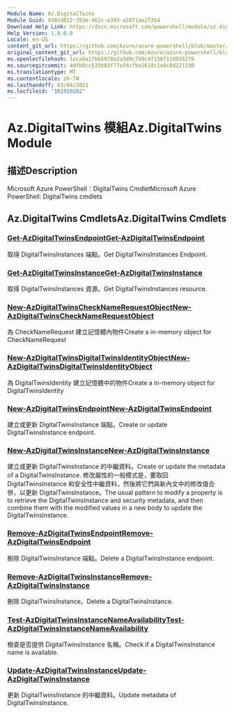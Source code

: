 ```yaml
---
Module Name: Az.DigitalTwins
Module Guid: 938cd822-353e-462c-a393-a2871ae2f354
Download Help Link: https://docs.microsoft.com/powershell/module/az.digitaltwins
Help Version: 1.0.0.0
Locale: en-US
content_git_url: https://github.com/Azure/azure-powershell/blob/master/src/DigitalTwins/help/Az.DigitalTwins.md
original_content_git_url: https://github.com/Azure/azure-powershell/blob/master/src/DigitalTwins/help/Az.DigitalTwins.md
ms.openlocfilehash: 1eca8a1fbb5978a2a3d9c7b9c4f156f110935276
ms.sourcegitcommit: 4dfb0cc533b83f77afdcfbe2618c1e6c8d221330
ms.translationtype: MT
ms.contentlocale: zh-TW
ms.lasthandoff: 03/04/2021
ms.locfileid: "101910202"
---
```

# <span data-ttu-id="dab59-101">Az.DigitalTwins 模組</span><span class="sxs-lookup"><span data-stu-id="dab59-101">Az.DigitalTwins Module</span></span>
## <span data-ttu-id="dab59-102">描述</span><span class="sxs-lookup"><span data-stu-id="dab59-102">Description</span></span>
<span data-ttu-id="dab59-103">Microsoft Azure PowerShell：DigitalTwins Cmdlet</span><span class="sxs-lookup"><span data-stu-id="dab59-103">Microsoft Azure PowerShell: DigitalTwins cmdlets</span></span>

## <span data-ttu-id="dab59-104">Az.DigitalTwins Cmdlets</span><span class="sxs-lookup"><span data-stu-id="dab59-104">Az.DigitalTwins Cmdlets</span></span>
### [<span data-ttu-id="dab59-105">Get-AzDigitalTwinsEndpoint</span><span class="sxs-lookup"><span data-stu-id="dab59-105">Get-AzDigitalTwinsEndpoint</span></span>](Get-AzDigitalTwinsEndpoint.md)
<span data-ttu-id="dab59-106">取得 DigitalTwinsInstances 端點。</span><span class="sxs-lookup"><span data-stu-id="dab59-106">Get DigitalTwinsInstances Endpoint.</span></span>

### [<span data-ttu-id="dab59-107">Get-AzDigitalTwinsInstance</span><span class="sxs-lookup"><span data-stu-id="dab59-107">Get-AzDigitalTwinsInstance</span></span>](Get-AzDigitalTwinsInstance.md)
<span data-ttu-id="dab59-108">取得 DigitalTwinsInstances 資源。</span><span class="sxs-lookup"><span data-stu-id="dab59-108">Get DigitalTwinsInstances resource.</span></span>

### [<span data-ttu-id="dab59-109">New-AzDigitalTwinsCheckNameRequestObject</span><span class="sxs-lookup"><span data-stu-id="dab59-109">New-AzDigitalTwinsCheckNameRequestObject</span></span>](New-AzDigitalTwinsCheckNameRequestObject.md)
<span data-ttu-id="dab59-110">為 CheckNameRequest 建立記憶體內物件</span><span class="sxs-lookup"><span data-stu-id="dab59-110">Create a in-memory object for CheckNameRequest</span></span>

### [<span data-ttu-id="dab59-111">New-AzDigitalTwinsDigitalTwinsIdentityObject</span><span class="sxs-lookup"><span data-stu-id="dab59-111">New-AzDigitalTwinsDigitalTwinsIdentityObject</span></span>](New-AzDigitalTwinsDigitalTwinsIdentityObject.md)
<span data-ttu-id="dab59-112">為 DigitalTwinsIdentity 建立記憶體中的物件</span><span class="sxs-lookup"><span data-stu-id="dab59-112">Create a in-memory object for DigitalTwinsIdentity</span></span>

### [<span data-ttu-id="dab59-113">New-AzDigitalTwinsEndpoint</span><span class="sxs-lookup"><span data-stu-id="dab59-113">New-AzDigitalTwinsEndpoint</span></span>](New-AzDigitalTwinsEndpoint.md)
<span data-ttu-id="dab59-114">建立或更新 DigitalTwinsInstance 端點。</span><span class="sxs-lookup"><span data-stu-id="dab59-114">Create or update DigitalTwinsInstance endpoint.</span></span>

### [<span data-ttu-id="dab59-115">New-AzDigitalTwinsInstance</span><span class="sxs-lookup"><span data-stu-id="dab59-115">New-AzDigitalTwinsInstance</span></span>](New-AzDigitalTwinsInstance.md)
<span data-ttu-id="dab59-116">建立或更新 DigitalTwinsInstance 的中繼資料。</span><span class="sxs-lookup"><span data-stu-id="dab59-116">Create or update the metadata of a DigitalTwinsInstance.</span></span>
<span data-ttu-id="dab59-117">修改屬性的一般模式是，要取回 DigitalTwinsInstance 和安全性中繼資料，然後將它們與新內文中的修改值合併，以更新 DigitalTwinsInstance。</span><span class="sxs-lookup"><span data-stu-id="dab59-117">The usual pattern to modify a property is to retrieve the DigitalTwinsInstance and security metadata, and then combine them with the modified values in a new body to update the DigitalTwinsInstance.</span></span>

### [<span data-ttu-id="dab59-118">Remove-AzDigitalTwinsEndpoint</span><span class="sxs-lookup"><span data-stu-id="dab59-118">Remove-AzDigitalTwinsEndpoint</span></span>](Remove-AzDigitalTwinsEndpoint.md)
<span data-ttu-id="dab59-119">刪除 DigitalTwinsInstance 端點。</span><span class="sxs-lookup"><span data-stu-id="dab59-119">Delete a DigitalTwinsInstance endpoint.</span></span>

### [<span data-ttu-id="dab59-120">Remove-AzDigitalTwinsInstance</span><span class="sxs-lookup"><span data-stu-id="dab59-120">Remove-AzDigitalTwinsInstance</span></span>](Remove-AzDigitalTwinsInstance.md)
<span data-ttu-id="dab59-121">刪除 DigitalTwinsInstance。</span><span class="sxs-lookup"><span data-stu-id="dab59-121">Delete a DigitalTwinsInstance.</span></span>

### [<span data-ttu-id="dab59-122">Test-AzDigitalTwinsInstanceNameAvailability</span><span class="sxs-lookup"><span data-stu-id="dab59-122">Test-AzDigitalTwinsInstanceNameAvailability</span></span>](Test-AzDigitalTwinsInstanceNameAvailability.md)
<span data-ttu-id="dab59-123">檢查是否提供 DigitalTwinsInstance 名稱。</span><span class="sxs-lookup"><span data-stu-id="dab59-123">Check if a DigitalTwinsInstance name is available.</span></span>

### [<span data-ttu-id="dab59-124">Update-AzDigitalTwinsInstance</span><span class="sxs-lookup"><span data-stu-id="dab59-124">Update-AzDigitalTwinsInstance</span></span>](Update-AzDigitalTwinsInstance.md)
<span data-ttu-id="dab59-125">更新 DigitalTwinsInstance 的中繼資料。</span><span class="sxs-lookup"><span data-stu-id="dab59-125">Update metadata of DigitalTwinsInstance.</span></span>

